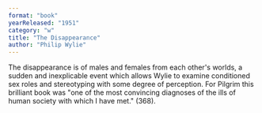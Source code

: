 ```yaml
---
format: "book"
yearReleased: "1951"
category: "w"
title: "The Disappearance"
author: "Philip Wylie"
---
```

The disappearance is of males and females from each other's worlds, a sudden and inexplicable event which allows Wylie to examine conditioned sex roles and stereotyping with some degree of perception. For Pilgrim this brilliant book was  "one of the most convincing diagnoses of the ills of human society with which I have met." (368).
 